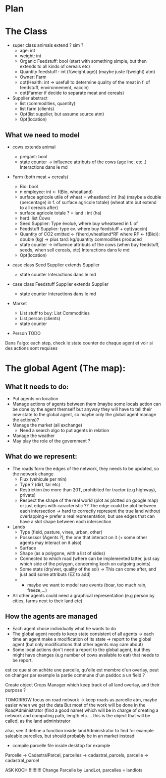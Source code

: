 # Plan

# The Class 

- super class animals extend ? sim ? 
  - age: int
  - weight: int 
  - Organic Feedstuff: bool (start with something simple, but then extends to all kinds of cereals etc)
  - Quantity feedstuff : int (f(weight,age)) (maybe juste f(weight) atm) 
  - Owner: Farm
  - opt(Health: int -> usefull to determine quality of the meat in f. of feedstuff, environnement, vaccin)
  - opt(Farmer if decide to separate meat and cereals) 
- Supplier abstract
  - list (commodities, quantity)
  - list farm (clients)
  - Opt(list supplier, but assume source atm)
  - Opt(location)

## What we need to model

- cows extends animal 
  - pregant: bool
  - state counter -> influence attributs of the cows (age inc. etc..) Interactions dans le md

- Farm (both meat + cereals)
  - Bio: bool
  - n employee: int <- f(Bio, wheatland)
  - surface agricole utile of wheat = wheatland: int (ha) (maybe a double (percentage) in f. of surface agricole totale) (wheat atm but extend to all cereals after)
  - surface agricole totale ? = land : int (ha)
  - herd: list Cows
  - Seed Supplier: Type évolué, where buy wheatseed in f. of 
  - Feedstuff Supplier: type ev. where buy feedstuff + opt(vaccin)
  - Quantity of CO2 emitted <- f(herd,wheatland*RF where RF <- f(Bio)): double (kg) -> plus tard: kg/quantity commodities produced
  - state counter -> influence attributs of the cows (when buy feedstuff, seeds, when sell cereals, etc) Interactions dans le md
  - Opt(location)


- case class Seed Supplier extends Supplier
  - state counter Interactions dans le md

- case class Feedstuff Supplier extends Supplier
  - state counter Interactions dans le md


- Market 
  - List stuff to buy: List Commodities
  - List person (clients)
  - state counter 



- Person TODO

Dans l'algo:
  each step, check le state counter de chaque agent et voir si des actions sont requises




# The global Agent (The map):

## What it needs to do: 

- Put agents on location 
- Manage actions of agents between them (maybe some locals action can be done by the agent themself but anyway they will have to tell their new state to the global agent, so maybe only the global agent manage the actions)? 
- Manage the market (all exchange) 
  - Need a search algo to put agents in relation
- Manage the weather
- May play the role of the government ?

## What do we represent:
- The roads form the edges of the network, they needs to be updated, so the network change
  - Flux (vehicule per min)
  - Type ? (dirt, tar etc)
  - Restriction (no more than 20T, prohibited for tractor (e.g highway), private)
  - Respect the shape of the real world (plot as plotted on google map) or just edges with caracteristic ?? The edge could be plot between each intersection -> hard to correctly represent the true land without overlapping-> prefer a real representation, but use edges that can have a slot shape between each intersection 
- Lands 
  - Type (field, pasture, vines, urban, other)
  - Possessor (Agents ?), the one that interact on it (+ some other agents may interact on it also)
  - Surface 
  - Shape (as a polygone, with a list of sides)
  - Connected to which road (where can be implemented latter, just say which side of the polygon, concerning koch on outgoing points)
  - Some stats (dry/wet, quality of the sol) -> This can come after, and just add some attributs (EZ to add)
  - + maybe we want to model rare events (boar, too much rain, freeze,...)
- All other agents could need a graphical representation (e.g person by cities, farms next to their land etc) 


## How the agents are managed
- Each agent chose individually what he wants to do
- The global agent needs to keep state consistent of all agents -> each time an agent make a modification of its state -> report to the global agent (but only modifications that other agents may care about)
- Some local actions don't need a report to the global agent, but they might have changes (e.g number of cows available to eat) that needs to be report.










est ce que si on achète une parcelle, qu'elle est membre d'un overlay, peut on changer par exemple la partie ocmmune d'un paddoc a un field ? 

Create object Crops Manager which keep track of all land overlay, and their purpose ? 


TOMORROW focus on road network 
-> keep roads as parcelle atm, maybe easier when we get the data
But most of the work will be done in the RoadAdministrator (find a good name) which
will be in charge of creating a network and computing path, length etc....
this is the object that will be called, as the land administrator

also, see if define a function inside landAdministrator to find for example saleable parcelles, but should probably be in an market instead

+ compile parcelle file inside desktop for example


Parcelle -> CadastralParcel, parcelles -> cadastral_parcels, parcelle -> cadastral_parcel

ASK KOCH !!!!!!!!!! Change Parcelle by LandLot, parcelles = landlots